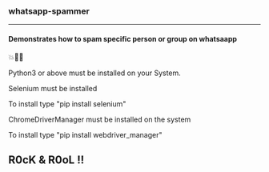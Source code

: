 ### whatsapp-spammer
 -----------------------------------------------------------
#### Demonstrates how to spam specific person or group on whatsaapp
 
 💥🤖🤫
 
 Python3 or above must be installed on your System.
 
 Selenium must be installed
 
 To install type "pip install selenium"
 
 ChromeDriverManager must be installed on the system
 
 To install type "pip install webdriver_manager"
 
 R0cK & R0oL !!
 -----------------------------------------------------------
